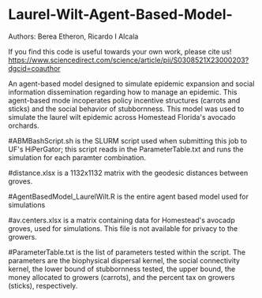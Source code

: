 # Laurel-Wilt-Agent-Based-Model-

Authors: Berea Etheron,
	 Ricardo I Alcala

If you find this code is useful towards your own work, please cite us! https://www.sciencedirect.com/science/article/pii/S0308521X23000203?dgcid=coauthor

An agent-based model designed to simulate epidemic expansion and social information dissemination regarding how to manage an epidemic. This agent-based mode incoperates policy incentive structures (carrots and sticks) and the social behavior of stubbornness. This model was used to simulate the laurel wilt epidemic across Homestead Florida's avocado orchards. 

#ABMBashScript.sh is the SLURM script used when submitting this job to UF's HiPerGator; this script reads in the ParameterTable.txt and runs the simulation for each paramter combination. 

#distance.xlsx is a 1132x1132 matrix with the geodesic distances between groves.

#AgentBasedModel_LaurelWilt.R is the entire agent based model used for simulations

#av.centers.xlsx is a matrix containing data for Homestead's avocadp groves, used for simulations. This file is not available for privacy to the growers. 

#ParameterTable.txt is the list of parameters tested within the script. The parameters are the biophysical dispersal kernel, the social connectivity kernel, the lower bound of stubbornness tested, the upper bound, the money allocated to growers (carrots), and the percent tax on growers (sticks), respectively. 
